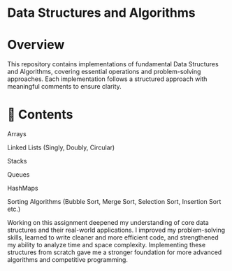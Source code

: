 # Data Structures and Algorithms

# Overview

This repository contains implementations of fundamental Data Structures and Algorithms, covering essential operations and problem-solving approaches. Each implementation follows a structured approach with meaningful comments to ensure clarity.

# 📂 Contents

Arrays

Linked Lists (Singly, Doubly, Circular)

Stacks

Queues

HashMaps

Sorting Algorithms (Bubble Sort, Merge Sort, Selection Sort, Insertion Sort etc.)


Working on this assignment deepened my understanding of core data structures and their real-world applications. I improved my problem-solving skills, learned to write cleaner and more efficient code, and strengthened my ability to analyze time and space complexity. Implementing these structures from scratch gave me a stronger foundation for more advanced algorithms and competitive programming.
